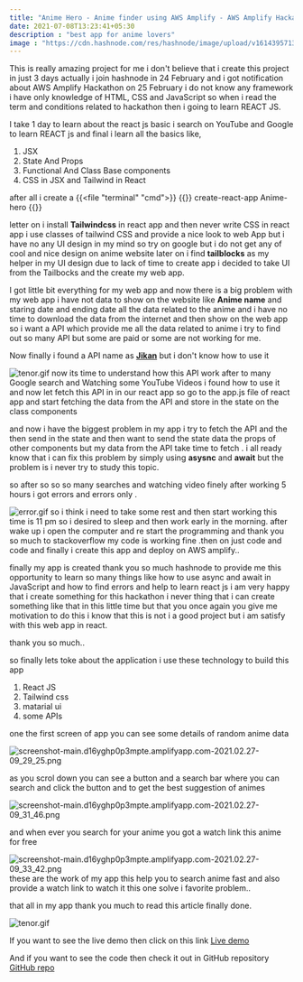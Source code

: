 ```yaml
---
title: "Anime Hero - Anime finder using AWS Amplify - AWS Amplify Hackathon"
date: 2021-07-08T13:23:41+05:30
description : "best app for anime lovers"
image : "https://cdn.hashnode.com/res/hashnode/image/upload/v1614395713361/xrgx388DH.png?w=1600&h=840&fit=crop&crop=entropy&auto=compress"
---
```


This is really amazing project for me i don't believe that i create this project in just 3 days actually i join hashnode in 24 February  and i got notification about AWS Amplify Hackathon on 25 February i do not know any framework i have only knowledge of HTML, CSS and JavaScript so when i read the term and conditions related to hackathon then i going to learn REACT JS.

I take 1 day to learn about the react js basic i search on YouTube and Google to learn REACT js and final i learn all the basics like,

1. JSX
2. State And Props
3. Functional And Class Base components
4. CSS in JSX and Tailwind in React

after all i create a 
{{<file "terminal" "cmd">}}
{{<highlight terminal>}}
create-react-app Anime-hero
{{</highlight>}}

letter on i install **Tailwindcss** in react app and then never write CSS in react app i use classes of tailwind CSS and provide a nice look to web App but i have no any UI design in my mind so try on google but i do not get any of cool and nice design on anime website later on i find **tailblocks** as my helper in my UI design due to lack of time to create app i decided to take UI from the Tailbocks and the create my web app.

I got little bit everything for my web app and now there is a big problem with my web app i have not data to show on the website like **Anime name** and staring date and ending date all the data related to the anime and i have no time to download the data from the internet and then show on the web app so i want a API which provide me all the data related to anime i try to find out so many API but some are paid or some are not working for me.

Now finally i found a API name as [**Jikan**](https://jikan.docs.apiary.io/#) but i don't know how to use it


![tenor.gif](https://cdn.hashnode.com/res/hashnode/image/upload/v1614397106201/tf-Bu_wxa.gif)
now its time to understand how this API work after to many Google search and Watching some YouTube Videos i found how to use it and now let fetch this API in in our react app so go to the app.js file of react app and start fetching the data from the API and store in the state on the class components 

and now i have the biggest problem in my app i try to fetch the API and the then send in the state and then want to send the state data the props of other components but my data from the API take time to fetch . i all ready know that i can fix this problem by simply using **asysnc** and **await** but the problem is i never try to study this topic.

so after so so so many searches and watching video finely after working 5 hours i got errors and errors only .

![error.gif](https://cdn.hashnode.com/res/hashnode/image/upload/v1614397506331/RvFtTHL7Q.gif)
so i think i need to take some rest and then start working this time is 11 pm so i desired to sleep and then work early in the morning.
after wake up i open the computer and re start the programming and thank you so much to stackoverflow my code is working fine .then on just code and code and finally i create this app and deploy on AWS amplify..


finally my app is created thank you so much hashnode to provide me this opportunity to learn so many things like how to use async and await in JavaScript and how to find errors and help to learn react js i am very happy that i create something for this hackathon i never thing that i can create something like that in this little time but that you once again you give me motivation to do this i know that this is not i a good project but i am satisfy with this web app in react.

thank you so much..

so finally lets toke about the application 
i use these technology to build this app
1. React JS
2. Tailwind css
3. matarial ui
4. some APIs

one the first screen of app you can see some details of random anime data

![screenshot-main.d16yghp0p3mpte.amplifyapp.com-2021.02.27-09_29_25.png](https://cdn.hashnode.com/res/hashnode/image/upload/v1614398448139/GhIQ7IYqm.png)

as you scrol down you can see a button and a search bar where you can search and click the button and to get the best suggestion of animes

![screenshot-main.d16yghp0p3mpte.amplifyapp.com-2021.02.27-09_31_46.png](https://cdn.hashnode.com/res/hashnode/image/upload/v1614398555503/KNpqDEcP1.png)

and when ever you search for your anime you got a watch link this anime for free

![screenshot-main.d16yghp0p3mpte.amplifyapp.com-2021.02.27-09_33_42.png](https://cdn.hashnode.com/res/hashnode/image/upload/v1614398659316/4iLQl78vN.png)
these are the work of my app this help you to search anime fast and also provide a watch link to watch it this one solve i favorite problem..

that all in my app thank you much to read this article
finally done.

![tenor.gif](https://cdn.hashnode.com/res/hashnode/image/upload/v1614398921459/Jpu5gFt4u.gif)

If you want to see the live demo then click on this link
[Live demo](https://main.d16yghp0p3mpte.amplifyapp.com/)

And if you want to see the code then check it out in GitHub repository
[GitHub repo](https://github.com/anshumeena1947/anime-web-app)